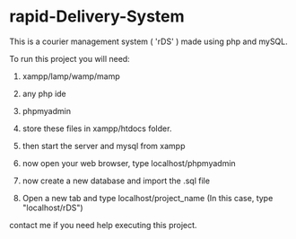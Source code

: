 # rapid-Delivery-System
This is a courier management system ( 'rDS' ) made using php and mySQL.


To run this project you will need:
1. xampp/lamp/wamp/mamp
2. any php ide
3. phpmyadmin

1. store these files in xampp/htdocs folder.
2. then start the server and mysql from xampp 
3. now open your web browser, type localhost/phpmyadmin
4. now create a new database and import the .sql file
5. Open a new tab and type localhost/project_name  (In this case, type "localhost/rDS")



contact me if you need help executing this project.
